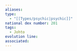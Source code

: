 ```yaml
---
aliases: 
type:
  - "[[Types/psychic|psychic]]"
national dex number: 201
tags:
  - Johto
evolution line: 
associated:
---
```

